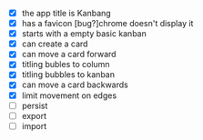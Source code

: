 - [x] the app title is Kanbang
- [x] has a favicon [bug?]chrome doesn't display it
- [x] starts with a empty basic kanban
- [x] can create a card
- [x] can move a card forward
- [x] titling bubles to column
- [x] titling bubbles to kanban
- [x] can move a card backwards
- [x] limit movement on edges
- [ ] persist
- [ ] export
- [ ] import
